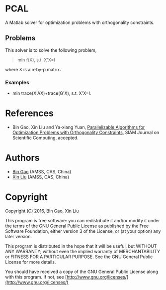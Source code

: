 # PCAL
A Matlab solver for optimization problems with orthogonality constraints.
## Problems
This solver is to solve the following problem,
> min f(X),
  s.t.  X'X=I
  
where X is a n-by-p matrix.
### Examples
+ min trace(X'AX)+trace(G'X), s.t.  X'X=I.

# References
+ Bin Gao, Xin Liu and Ya-xiang Yuan, [Parallelizable Algorithms for Optimization Problems with Orthogonality Constraints](https://arxiv.org/abs/1810.03930), SIAM Journal on Scientific Computing, accepted.

# Authors
+ [Bin Gao](https://www.gaobin.cc/) (AMSS, CAS, China)
+ [Xin Liu](http://lsec.cc.ac.cn/~liuxin/index.html) (AMSS, CAS, China)
# Copyright
Copyright (C) 2016, Bin Gao, Xin Liu

This program is free software: you can redistribute it and/or modify it under the terms of the GNU General Public License as published by the Free Software Foundation, either version 3 of the License, or (at your option) any later version.

This program is distributed in the hope that it will be useful, but WITHOUT ANY WARRANTY; without even the implied warranty of MERCHANTABILITY or FITNESS FOR A PARTICULAR PURPOSE. See the GNU General Public License for more details.

You should have received a copy of the GNU General Public License along with this program. If not, see [http://www.gnu.org/licenses/](http://www.gnu.org/licenses/)
